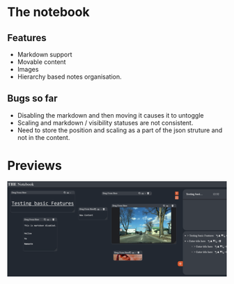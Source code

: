 # The notebook

## Features
* Markdown support
* Movable content
* Images
* Hierarchy based notes organisation.






## Bugs so far
* Disabling the markdown and then moving it causes it to untoggle
* Scaling and markdown / visibility statuses are not consistent.
* Need to store the position and scaling as a part of the json struture and not in the content.


# Previews

![1](./previews/Preview%201.png)